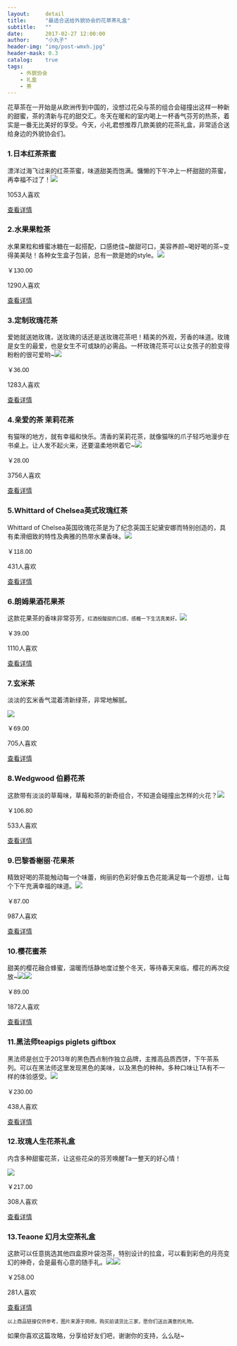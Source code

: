 ```yaml
---
layout:     detail
title:      "最适合送给外貌协会的花草茶礼盒"
subtitle:   ""
date:       2017-02-27 12:00:00
author:     "小丸子"
header-img: "img/post-wmxh.jpg"
header-mask: 0.3
catalog:    true
tags:
    - 外貌协会
    - 礼盒
    - 茶
---
```

花草茶在一开始是从欧洲传到中国的，没想过花朵与茶的组合会碰撞出这样一种新的甜蜜，茶的清新与花的甜交汇。冬天在暖和的室内喝上一杯香气芬芳的热茶，着实是一番无比美好的享受。今天，小礼君想推荐几款美貌的花茶礼盒，非常适合送给身边的外貌协会们。

### 1.日本红茶茶蜜

漂洋过海飞过来的红茶茶蜜，味道甜美而饱满。慵懒的下午冲上一杯甜甜的茶蜜，再幸福不过了！![](http://7fvaoh.com2.z0.glb.qiniucdn.com/image/141014/w6ikn1zs4_w.jpg)



1053人喜欢

[<span>查看详情</span>](http://s.click.taobao.com/t?e=m%3D2%26s%3DlMmHL8CCe6wcQipKwQzePOeEDrYVVa64XoO8tOebS%2BdRAdhuF14FMfiOF49owY5m5x%2BIUlGKNpWtgmtnxDX9deVMA5qBABUs5mPg1WiM1P5OS0OzHKBZzW1e2y4p13L5cyQzt7quFTIXa2%2B5rogtp5SCoNXHIvYHxgxdTc00KD8%3D)


### 2.水果果粒茶

水果果粒和蜂蜜冰糖在一起搭配，口感绝佳~酸甜可口，美容养颜~喝好喝的茶~变得美美哒！各种女生盒子包装，总有一款是她的style。![](http://7fvaoh.com2.z0.glb.qiniucdn.com/image/141014/d7ifln6hc_w.jpg)

<div class="item-info" data-id="1001996" data-self-id="">

<span style="font-family: arial;">￥130.00</span>

1290人喜欢

[<span>查看详情</span>](http://s.click.taobao.com/t?e=m%3D2%26s%3D0YGlD0d6lWscQipKwQzePOeEDrYVVa64XoO8tOebS%2BdRAdhuF14FMfiOF49owY5m5x%2BIUlGKNpWtgmtnxDX9deVMA5qBABUs5mPg1WiM1P5OS0OzHKBZzW1e2y4p13L56nfA9TDDtPmOzgvB80ry7zWoJckvo5M%2BxgxdTc00KD8%3D)<a class="item-info-safeguard off"></a></div>

### 3.定制玫瑰花茶

爱她就送她玫瑰，送玫瑰的话还是送玫瑰花茶吧！精美的外观，芳香的味道。玫瑰是女生的最爱，也是女生不可或缺的必需品。一杯玫瑰花茶可以让女孩子的脸变得粉粉的很可爱哟~![](http://7fvaoh.com2.z0.glb.qiniucdn.com/image/141014/7zu76apci_w.jpg)

<div class="item-info" data-id="1001997" data-self-id="">

<span style="font-family: arial;">￥36.00</span>

1283人喜欢

[<span>查看详情</span>](http://s.click.taobao.com/t?e=m%3D2%26s%3Daw%2FvPA6m%2F4wcQipKwQzePOeEDrYVVa64XoO8tOebS%2BdRAdhuF14FMfiOF49owY5m5x%2BIUlGKNpWtgmtnxDX9deVMA5qBABUs5mPg1WiM1P5OS0OzHKBZzW1e2y4p13L5ONpr5qCkWSkqjyOYJCfjOXXgDdc4ybSKxgxdTc00KD8%3D)<a class="item-info-safeguard off"></a></div>

### 4.亲爱的茶 茉莉花茶

有猫咪的地方，就有幸福和快乐。清香的茉莉花茶，就像猫咪的爪子轻巧地漫步在书桌上。让人发不起火来，还要温柔地哄着它~![](http://7fvaoh.com2.z0.glb.qiniucdn.com/image/141014/4pnveapaj_w.jpg)

<div class="item-info" data-id="1001998" data-self-id="">

<span style="font-family: arial;">￥28.00</span>

3756人喜欢

[<span>查看详情</span>](http://s.click.taobao.com/t?e=m%3D2%26s%3D%2FvRy3RgfUQscQipKwQzePOeEDrYVVa64XoO8tOebS%2BdRAdhuF14FMfiOF49owY5m5x%2BIUlGKNpWtgmtnxDX9deVMA5qBABUs5mPg1WiM1P5OS0OzHKBZzW1e2y4p13L5NMRBl%2F4a6cCiSLb7IFEEo%2FNP152HYAJFTHSKda6%2BD90%3D)<a class="item-info-safeguard off"></a></div>

### 5.Whittard of Chelsea英式玫瑰红茶

Whittard of Chelsea英国玫瑰花茶是为了纪念英国王妃黛安娜而特别创造的，具有柔滑细致的特性及典雅的热带水果香味。![](http://7fvaoh.com2.z0.glb.qiniucdn.com/image/141101/lre8q6ggo.jpg-w640)

<div class="item-info" data-id="1001999" data-self-id="">

<span style="font-family: arial;">￥118.00</span>

431人喜欢

[<span>查看详情</span>](http://s.click.taobao.com/t?e=m%3D2%26s%3Dj1q2Ffr%2BWQwcQipKwQzePOeEDrYVVa64Qih%2F7PxfOKS5VBFTL4hn2bjwBvxV8OFeEC56fBbgyn5sOJRC4t67ybSnlAIVMwbDnEVXIc3MIL6ZZwA8cBvXBLpMfrT5pFYvvY3RP0rcAHy14mn4uyOd2cYOae24fhW0)<a class="item-info-safeguard off"></a></div>

### 6.朗姆果酒花果茶

这款花果茶的香味非常芬芳，<span style="font-size: 11px;">红酒般酸甜的口感，感概一下生活真美好。![](http://7fvaoh.com2.z0.glb.qiniucdn.com/image/141101/y4o76xqc6.jpg-w640)</span>

<div class="item-info" data-id="1002000" data-self-id="">

<span style="font-family: arial;">￥39.00</span>

1110人喜欢

[<span>查看详情</span>](http://s.click.taobao.com/t?e=m%3D2%26s%3DxiZX16K8u8IcQipKwQzePOeEDrYVVa64yK8Cckff7TVRAdhuF14FMfiOF49owY5m5x%2BIUlGKNpWtgmtnxDX9deVMA5qBABUs5mPg1WiM1P5OS0OzHKBZzW1e2y4p13L5CxeGLfCPLY2pbHBgry%2BaeDtDJzc2JEcUPaXg%2FKwnH88%3D)<a class="item-info-safeguard off"></a></div>

### 7.玄米茶

淡淡的玄米香气混着清新绿茶，非常地解腻。

![](http://7fvaoh.com2.z0.glb.qiniucdn.com/image/141101/79rzrb5pv.jpg-w640)

<div class="item-info" data-id="1002001" data-self-id="">

<span style="font-family: arial;">￥69.00</span>

705人喜欢

[<span>查看详情</span>](http://s.click.taobao.com/t?e=m%3D2%26s%3DngAYOOJdcnMcQipKwQzePOeEDrYVVa64Qih%2F7PxfOKS5VBFTL4hn2RHDe6T8NYrLHqN3CrDUeQZsOJRC4t67ybSnlAIVMwbDnEVXIc3MIL7WZTL%2F0kdL6OGEZsdQszxZfbZqDbIwDWl%2FcaVZEyjyJ8YOae24fhW0)<a class="item-info-safeguard off"></a></div>

### 8.Wedgwood 伯爵花茶

这款带有淡淡的草莓味，草莓和茶的新奇组合，不知道会碰撞出怎样的火花？![](http://7fvaoh.com2.z0.glb.qiniucdn.com/image/141101/97ndzk3rg.jpg-w640)

<div class="item-info" data-id="1002002" data-self-id="">

<span style="font-family: arial;">￥106.80</span>

533人喜欢

[<span>查看详情</span>](http://s.click.taobao.com/t?e=m%3D2%26s%3Dy2zbDes7%2F6QcQipKwQzePOeEDrYVVa64Qih%2F7PxfOKS5VBFTL4hn2VBxVnTXD5lIpOjgxi0uT21sOJRC4t67ybSnlAIVMwbDnEVXIc3MIL6LIyUi1xxZLIJMvUy%2F75%2F2iLXPnoU4pU%2F1Ia5Vf2EQwMYOae24fhW0)<a class="item-info-safeguard off"></a></div>

### 9.巴黎香榭丽·花果茶

精致好喝的茶能触动每一个味蕾，绚丽的色彩好像五色花能满足每一个遐想，让每个下午充满幸福的味道。![](http://7fvaoh.com2.z0.glb.qiniucdn.com/image/141014/9fslbxbf5_w.jpg)

<div class="item-info" data-id="1002003" data-self-id="">

<span style="font-family: arial;">￥87.00</span>

987人喜欢

[<span>查看详情</span>](http://s.click.taobao.com/t?e=m%3D2%26s%3DqhMffYz6mfEcQipKwQzePOeEDrYVVa64pRe%2F8jaAHci5VBFTL4hn2eJqOuedoJftTHm2guh0YLtsOJRC4t67ybSnlAIVMwbDnEVXIc3MIL7M7sxmKjVXx2dtokT%2FhFFQbkiZdUnQ864wZUA2YC86riGFCzYOOqAQ)<a class="item-info-safeguard off"></a></div>

### 10.樱花蜜茶

甜美的樱花融合蜂蜜，温暖而恬静地度过整个冬天，等待春天来临，樱花的再次绽放~![](http://7fvaoh.com2.z0.glb.qiniucdn.com/image/141014/16d2f5pwr_w.jpg)![](http://7fvaoh.com2.z0.glb.qiniucdn.com/image/141014/mu14k8zkd_w.jpg)

<div class="item-info" data-id="1002004" data-self-id="">

<span style="font-family: arial;">￥89.00</span>

1872人喜欢

[<span>查看详情</span>](http://s.click.taobao.com/t?e=m%3D2%26s%3Da8p3yxFDPgQcQipKwQzePOeEDrYVVa64XoO8tOebS%2BdRAdhuF14FMfiOF49owY5mlovu%2FCElQOutgmtnxDX9deVMA5qBABUs5mPg1WiM1P5OS0OzHKBZzW1e2y4p13L55eCvLqhsNKTL67BBLNhn4PPuec92TTmXxgxdTc00KD8%3D)<a class="item-info-safeguard off"></a></div>

### 11.黑法师teapigs piglets giftbox

黑法师是创立于2013年的黑色西点制作独立品牌，主推高品质西饼，下午茶系列。可以在黑法师这里发现黑色的美味，以及黑色的种种。多种口味让TA有不一样的体验感受。![](http://7fvaoh.com2.z0.glb.qiniucdn.com/image/141014/914b1wt9v_w.jpg)

<div class="item-info" data-id="1002005" data-self-id="">

<span style="font-family: arial;">￥230.00</span>

438人喜欢

[<span>查看详情</span>](http://s.click.taobao.com/t?e=m%3D2%26s%3DwF1m5cicmdgcQipKwQzePOeEDrYVVa64XoO8tOebS%2BdRAdhuF14FMfiOF49owY5mlovu%2FCElQOutgmtnxDX9deVMA5qBABUs5mPg1WiM1P5OS0OzHKBZzW1e2y4p13L5mtepRUAst8GLZ0QofaJZi0rkExZVQDtLUSwYGlubnWs%3D)<a class="item-info-safeguard off"></a></div>

### 12.玫瑰人生花茶礼盒

内含多种甜蜜花茶，让这些花朵的芬芳唤醒Ta一整天的好心情！

![](http://7fvaoh.com2.z0.glb.qiniucdn.com/image/141014/cm81irl2z_w.jpg)

<div class="item-info" data-id="1002006" data-self-id="">

<span style="font-family: arial;">￥217.00</span>

308人喜欢

[<span>查看详情</span>](http://s.click.taobao.com/t?e=m%3D2%26s%3Dl64I0BmgwlocQipKwQzePOeEDrYVVa64pRe%2F8jaAHci5VBFTL4hn2aaca5Ub%2BCaxkfkm8XrrgBtsOJRC4t67ybSnlAIVMwbDnEVXIc3MIL7M7sxmKjVXx2dtokT%2FhFFQXOzhr4phOsWvyUoeJMF8viGFCzYOOqAQ)<a class="item-info-safeguard off"></a></div>

### 13.Teaone 幻月太空茶礼盒

这款可以任意挑选其他四盒原叶袋泡茶，特别设计的拉盒，可以看到彩色的月亮变幻的神奇，会是最有心意的随手礼。![](http://7fvaoh.com2.z0.glb.qiniucdn.com/image/141101/uddla8fq5.jpg-w640)![](http://7fvaoh.com2.z0.glb.qiniucdn.com/image/141101/ymgrhhadz.jpg-w640)

￥258.00

281人喜欢

[<span>查看详情</span>](http://s.click.taobao.com/t?e=m%3D2%26s%3D8kswQysb%2BW8cQipKwQzePOeEDrYVVa64XoO8tOebS%2BdRAdhuF14FMfiOF49owY5mlovu%2FCElQOutgmtnxDX9deVMA5qBABUs5mPg1WiM1P5OS0OzHKBZzW1e2y4p13L5o9RTEaDUxOPUvxYxXIPqJtXuoUbIt026xgxdTc00KD8%3D)

<span style="font-size: 11px;">以上商品链接仅供参考，图片来源于网络，购买前请货比三家，愿你们送出满意的礼物。</span>

如果你喜欢这篇攻略，分享给好友们吧，谢谢你的支持，么么哒~